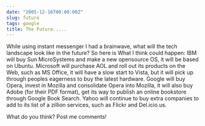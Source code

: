```yaml
---
date: "2005-12-16T00:00:00Z"
slug: future
tags: google
title: The Future.....
---
```


While using instant messenger I had a brainwave, what will the tech landscape
look like in the future? So here is What I think could happen:  IBM will buy
Sun MicroSystems and make a new opensource OS, it will be  based on Ubuntu.
Microsoft will purchase AOL and roll out its products  on the Web, such as MS
Office, it will have a slow start to Vista,  but it will pick up through
peoples eagerness to buy the latest hardware. Google will buy Opera, invest in
Mozilla and consolidate Opera into Mozilla, it will also buy Adobe (for their
PDF format), get its way to publish an online bookstore through Google Book
Search. Yahoo will continue to buy extra companies to add to its list of a
zillion services, such as Flickr and Del.icio.us.

What do you think? Post me comments!
